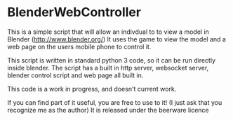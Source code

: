 BlenderWebController
====================
This is a simple script that will allow an indivdual to to view a model in Blender (http://www.blender.org/)
It uses the game to view the model and a web page on the users mobile phone to control it.

This script is written in standard python 3 code, so it can be run directly inside blender.
The script has a built in http server, websocket server, blender control script and web page all built in.

This code is a work in progress, and doesn't current work.

If you can find part of it useful, you are free to use to it! (I just ask that you recognize me as the author)
It is released under the beerware licence


